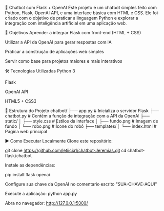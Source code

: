 🤖 Chatbot com Flask + OpenAI
Este projeto é um chatbot simples feito com Python, Flask, OpenAI API, e uma interface básica com HTML e CSS. Ele foi criado com o objetivo de praticar a linguagem Python e explorar a integração com inteligência artificial em uma aplicação web.

🚀 Objetivos
Aprender a integrar Flask com front-end (HTML + CSS)

Utilizar a API da OpenAI para gerar respostas com IA

Praticar a construção de aplicações web simples

Servir como base para projetos maiores e mais interativos

🛠️ Tecnologias Utilizadas
Python 3

Flask

OpenAI API

HTML5 + CSS3

📁 Estrutura do Projeto
chatbot/
├── app.py                    # Inicializa o servidor Flask
├── chatbot.py                # Contém a função de integração com a API da OpenAI
├── static/
│   ├── style.css             # Estilos da interface
│   ├── fundo.png             # Imagem de fundo
│   └── robo.png              # Ícone do robô
├── templates/
│   └── index.html            # Página web principal

▶️ Como Executar Localmente
Clone este repositório:

git clone https://github.com/letiicia1/chatbot-Jeremias.git
cd chatbot-flask/chatbot

Instale as dependências:

pip install flask openai

Configure sua chave da OpenAI no comentario escrito "SUA-CHAVE-AQUI"

Execute a aplicação:
python app.py

Abra no navegador:
http://127.0.0.1:5000/

